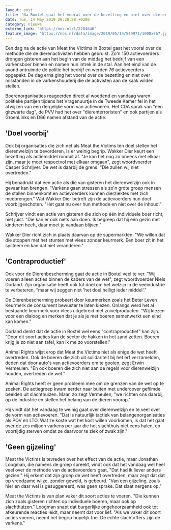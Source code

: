 ```yaml
---
layout: post
title: "Na Boxtel gaat het vooral over de bezetting en niet over dierenwelzijn"
date: Tue, 14 May 2019 20:20:28 +0200
category: nieuws
externe_link: "https://nos.nl/l/2284646"
feature_image: "https://nos.nl/data/image/2019/05/14/549971/1008x567.jpg"
---
```


<p>Een dag na de actie van Meat the Victims in Boxtel gaat het vooral over de methode die de dierenactivisten hebben gebruikt. Zo'n 150 actievoerders drongen gisteren aan het begin van de middag het bedrijf van een varkensboer binnen en namen hun intrek in de stal. Aan het eind van de avond ontruimde de politie het bedrijf en werden 76 actievoerders opgepakt. De dag erna ging het vooral over de bezetting en niet over misstanden in de varkenshouderij die de activisten aan de kaak wilden stellen.</p>
<p>Boerenorganisaties reageerden direct al woedend en vandaag waren politieke partijen tijdens het Vragenuurtje in de Tweede Kamer fel in het afwijzen van een dergelijke vorm van actievoeren. Het CDA sprak van "een gitzwarte dag", de PVV had het over "dierenterroristen" en ook partijen als GroenLinks en D66 namen afstand van de actie.</p>
<h2>'Doel voorbij'</h2>
<p>Ook bij organisaties die zich net als Meat the Victims ten doel stellen het dierenwelzijn te bevorderen, is er weinig begrip. Wakker Dier keurt een bezetting als actiemiddel ronduit af. "Je kan het nog zo oneens met elkaar zijn, maar je moet respectvol met elkaar omgaan", zegt woordvoerder Casper Schrijver. De wet is daarbij de grens. "Die zullen wij niet overtreden."</p>
<p>Hij benadrukt dat een actie als die van gisteren het dierenwelzijn ook in gevaar kan brengen. "Varkens gaan stressen als zo'n grote groep mensen de stallen binnenkomt en actievoerders kunnen dierziektes met zich meebrengen." Wat Wakker Dier betreft zijn de actievoerders hun doel voorbijgeschoten. "Het gaat nu over hun methode en niet over de inhoud."</p>
<p>Schrijver vindt een actie van gisteren die zich op één individuele boer richt, niet juist. "Die kan er ook niets aan doen. Ik begreep dat hij een gezin met kinderen heeft, daar moet je vandaan blijven."</p>
<p>Wakker Dier richt zich in plaats daarvan op de supermarkten. "We willen dat die stoppen met het stunten met vlees zonder keurmerk. Een boer zit in het systeem en kan dat niet veranderen."</p>
<h2>'Contraproductief'</h2>
<p>Ook voor de Dierenbescherming gaat de actie in Boxtel veel te ver. "Wij voeren alleen acties binnen de kaders van de wet", zegt woordvoerder Niels Dorland. Zijn organisatie heeft ook tot doel om het welzijn in de veeindustrie te verbeteren, "maar wij zeggen niet 'het doel heiligt ieder middel'."</p>
<p>De Dierenbescherming probeert door keurmerken zoals het Beter Leven Keurmerk de consument bewuster te laten kiezen. Onlangs werd het al bestaande keurmerk voor vlees uitgebreid met zuivelproducten. "Wij kiezen voor een dialoog en merken dat je als je met boeren samenwerkt een eind kan komen."</p>
<p>Dorland denkt dat de actie in Boxtel wel eens "contraproductief" kan zijn. "Door dit soort acties kan de sector de hakken in het zand zetten. Boeren krijg je zo niet aan tafel, kan ik me zo voorstellen."</p>
<p>Animal Rights wijst erop dat Meat the Victims niet als enige de wet heeft overtreden. Ook de boeren die zich uit solidariteit bij het erf verzamelden, deden dat door auto's van actievoerders om te gooien, zegt Erwin Vermeulen. "En ook boeren die zich niet aan de regels voor dierenwelzijn houden, overtreden de wet."</p>
<p>Animal Rights heeft er geen probleem mee om de grenzen van de wet op te zoeken. De actiegroep kwam eerder naar buiten met undercover gefilmde beelden uit slachthuizen. Maar, zo zegt Vermeulen, "we richten ons daarbij op de industrie en stellen het belang van de dieren voorop."</p>
<p>Hij vindt dat het vandaag te weinig gaat over dierenwelzijn en te veel over de vorm van actievoeren. "Dat is natuurlijk tactiek van belangenorganisaties als POV en LTO. Wat ze koste wat het kost willen voorkomen, is dat het gaat over de zes miljoen varkens per jaar die het slachthuis niet eens halen, en voortijdig sterven omdat ze daarvoor te ziek of zwak zijn."</p>
<h2>'Geen gijzeling'</h2>
<p>Meat the Victims is tevreden over het effect van de actie, maar Jonathan Loogman, die namens de groep spreekt, vindt ook dat het vandaag wel heel veel over de methode van de actievoerders gaat. "Dat had ik liever anders gezien." Hij erkent dat zijn groep de wet heeft overtreden, maar zegt dat dat op vreedzame wijze, zonder geweld, is gebeurd. "Van een gijzeling, zoals hier en daar wel is gesuggereerd, was geen sprake. Dat slaat nergens op."</p>
<p>Meat the Victims is van plan vaker dit soort acties te voeren. "Die kunnen zich zoals gisteren richten op individuele boeren, maar ook op slachthuizen." Loogman snapt dat burgerlijke ongehoorzaamheid ook tot afkeurende reacties leidt, maar neemt dat voor lief. "Als we vaker dit soort acties voeren, neemt het begrip hopelijk toe. De echte slachtoffers zijn de varkens."</p>

